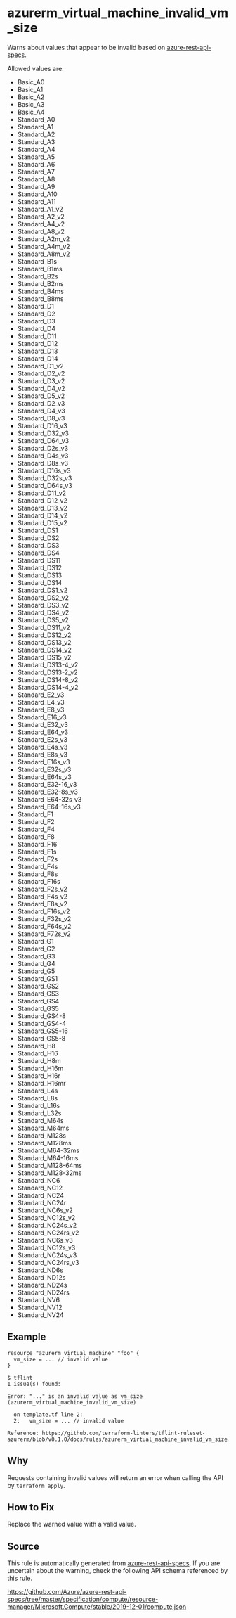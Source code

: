 <!--- This file generated by `tools/apispec-rule-gen/main.go`. DO NOT EDIT --->

# azurerm_virtual_machine_invalid_vm_size

Warns about values that appear to be invalid based on [azure-rest-api-specs](https://github.com/Azure/azure-rest-api-specs).

Allowed values are:
- Basic_A0
- Basic_A1
- Basic_A2
- Basic_A3
- Basic_A4
- Standard_A0
- Standard_A1
- Standard_A2
- Standard_A3
- Standard_A4
- Standard_A5
- Standard_A6
- Standard_A7
- Standard_A8
- Standard_A9
- Standard_A10
- Standard_A11
- Standard_A1_v2
- Standard_A2_v2
- Standard_A4_v2
- Standard_A8_v2
- Standard_A2m_v2
- Standard_A4m_v2
- Standard_A8m_v2
- Standard_B1s
- Standard_B1ms
- Standard_B2s
- Standard_B2ms
- Standard_B4ms
- Standard_B8ms
- Standard_D1
- Standard_D2
- Standard_D3
- Standard_D4
- Standard_D11
- Standard_D12
- Standard_D13
- Standard_D14
- Standard_D1_v2
- Standard_D2_v2
- Standard_D3_v2
- Standard_D4_v2
- Standard_D5_v2
- Standard_D2_v3
- Standard_D4_v3
- Standard_D8_v3
- Standard_D16_v3
- Standard_D32_v3
- Standard_D64_v3
- Standard_D2s_v3
- Standard_D4s_v3
- Standard_D8s_v3
- Standard_D16s_v3
- Standard_D32s_v3
- Standard_D64s_v3
- Standard_D11_v2
- Standard_D12_v2
- Standard_D13_v2
- Standard_D14_v2
- Standard_D15_v2
- Standard_DS1
- Standard_DS2
- Standard_DS3
- Standard_DS4
- Standard_DS11
- Standard_DS12
- Standard_DS13
- Standard_DS14
- Standard_DS1_v2
- Standard_DS2_v2
- Standard_DS3_v2
- Standard_DS4_v2
- Standard_DS5_v2
- Standard_DS11_v2
- Standard_DS12_v2
- Standard_DS13_v2
- Standard_DS14_v2
- Standard_DS15_v2
- Standard_DS13-4_v2
- Standard_DS13-2_v2
- Standard_DS14-8_v2
- Standard_DS14-4_v2
- Standard_E2_v3
- Standard_E4_v3
- Standard_E8_v3
- Standard_E16_v3
- Standard_E32_v3
- Standard_E64_v3
- Standard_E2s_v3
- Standard_E4s_v3
- Standard_E8s_v3
- Standard_E16s_v3
- Standard_E32s_v3
- Standard_E64s_v3
- Standard_E32-16_v3
- Standard_E32-8s_v3
- Standard_E64-32s_v3
- Standard_E64-16s_v3
- Standard_F1
- Standard_F2
- Standard_F4
- Standard_F8
- Standard_F16
- Standard_F1s
- Standard_F2s
- Standard_F4s
- Standard_F8s
- Standard_F16s
- Standard_F2s_v2
- Standard_F4s_v2
- Standard_F8s_v2
- Standard_F16s_v2
- Standard_F32s_v2
- Standard_F64s_v2
- Standard_F72s_v2
- Standard_G1
- Standard_G2
- Standard_G3
- Standard_G4
- Standard_G5
- Standard_GS1
- Standard_GS2
- Standard_GS3
- Standard_GS4
- Standard_GS5
- Standard_GS4-8
- Standard_GS4-4
- Standard_GS5-16
- Standard_GS5-8
- Standard_H8
- Standard_H16
- Standard_H8m
- Standard_H16m
- Standard_H16r
- Standard_H16mr
- Standard_L4s
- Standard_L8s
- Standard_L16s
- Standard_L32s
- Standard_M64s
- Standard_M64ms
- Standard_M128s
- Standard_M128ms
- Standard_M64-32ms
- Standard_M64-16ms
- Standard_M128-64ms
- Standard_M128-32ms
- Standard_NC6
- Standard_NC12
- Standard_NC24
- Standard_NC24r
- Standard_NC6s_v2
- Standard_NC12s_v2
- Standard_NC24s_v2
- Standard_NC24rs_v2
- Standard_NC6s_v3
- Standard_NC12s_v3
- Standard_NC24s_v3
- Standard_NC24rs_v3
- Standard_ND6s
- Standard_ND12s
- Standard_ND24s
- Standard_ND24rs
- Standard_NV6
- Standard_NV12
- Standard_NV24

## Example

```hcl
resource "azurerm_virtual_machine" "foo" {
  vm_size = ... // invalid value
}
```

```
$ tflint
1 issue(s) found:

Error: "..." is an invalid value as vm_size (azurerm_virtual_machine_invalid_vm_size)

  on template.tf line 2:
  2:   vm_size = ... // invalid value

Reference: https://github.com/terraform-linters/tflint-ruleset-azurerm/blob/v0.1.0/docs/rules/azurerm_virtual_machine_invalid_vm_size.md

```

## Why

Requests containing invalid values will return an error when calling the API by `terraform apply`.

## How to Fix

Replace the warned value with a valid value.

## Source

This rule is automatically generated from [azure-rest-api-specs](https://github.com/Azure/azure-rest-api-specs). If you are uncertain about the warning, check the following API schema referenced by this rule.

https://github.com/Azure/azure-rest-api-specs/tree/master/specification/compute/resource-manager/Microsoft.Compute/stable/2019-12-01/compute.json
